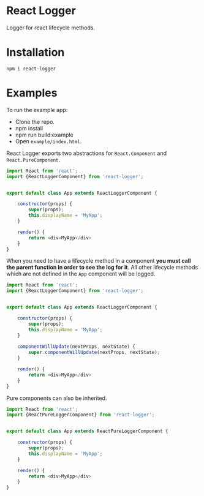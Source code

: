# React Logger

Logger for react lifecycle methods.

# Installation

``npm i react-logger``

# Examples
To run the example app:
   - Clone the repo.
   - npm install
   - npm run build:example
   - Open `example/index.html`.

React Logger exports two abstractions for `React.Component` and `React.PureComponent`.
```js
import React from 'react';
import {ReactLoggerComponent} from 'react-logger';


export default class App extends ReactLoggerComponent {

    constructor(props) {
        super(props);
        this.displayName = 'MyApp';
    }

    render() {
        return <div>MyApp</div>
    }
}
```

When you need to have a lifecycle method in a component **you must call the parent function in order to see the log for it**.
All other lifecycle methods which are not defined in the `App` component will be logged.
```js
import React from 'react';
import {ReactLoggerComponent} from 'react-logger';


export default class App extends ReactLoggerComponent {

    constructor(props) {
        super(props);
        this.displayName = 'MyApp';
    }
    
    componentWillUpdate(nextProps, nextState) {
        super.componentWillUpdate(nextProps, nextState);
    }

    render() {
        return <div>MyApp</div>
    }
}
```

Pure components can also be inherited.
```js
import React from 'react';
import {ReactPureLoggerComponent} from 'react-logger';


export default class App extends ReactPureLoggerComponent {

    constructor(props) {
        super(props);
        this.displayName = 'MyApp';
    }

    render() {
        return <div>MyApp</div>
    }
}
```
